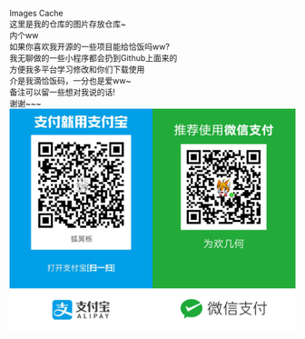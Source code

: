 Images Cache  
这里是我的仓库的图片存放仓库~   
内个ww  
如果你喜欢我开源的一些项目能给恰饭吗ww?  
我无聊做的一些小程序都会扔到Github上面来的  
方便我多平台学习修改和你们下载使用  
介是我滴恰饭码，一分也是爱ww~  
备注可以留一些想对我说的话!  
谢谢~~~  
![Image text](https://github.com/LunaroakF/Images/blob/master/恰饭.jpg)  
